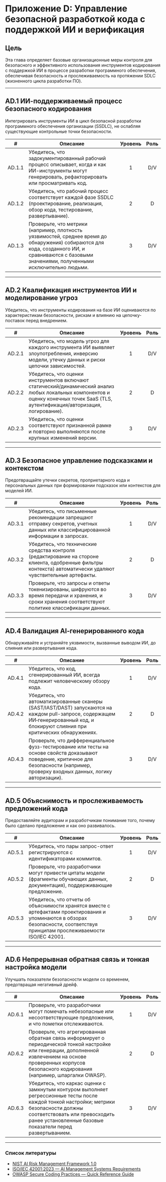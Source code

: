 # Приложение D: Управление безопасной разработкой кода с поддержкой ИИ и верификация

## Цель

Эта глава определяет базовые организационные меры контроля для безопасного и эффективного использования инструментов кодирования с поддержкой ИИ в процессе разработки программного обеспечения, обеспечивая безопасность и прослеживаемость на протяжении SDLC (жизненного цикла разработки ПО).

---

## AD.1 ИИ-поддерживаемый процесс безопасного кодирования

Интегрировать инструменты ИИ в цикл безопасной разработки программного обеспечения организации (SSDLC), не ослабляя существующие контрольные точки безопасности.

|   #    | Описание                                                                                                                                                                                           | Уровень | Роль |
| :----: | -------------------------------------------------------------------------------------------------------------------------------------------------------------------------------------------------- | :-----: | :--: |
| AD.1.1 | Убедитесь, что задокументированный рабочий процесс описывает, когда и как ИИ-инструменты могут генерировать, рефакторировать или просматривать код.                                                |    1    | D/V  |
| AD.1.2 | Убедитесь, что рабочий процесс соответствует каждой фазе SSDLC (проектирование, реализация, обзор кода, тестирование, развертывание).                                                              |    2    |  D   |
| AD.1.3 | Проверьте, что метрики (например, плотность уязвимостей, среднее время до обнаружения) собираются для кода, созданного ИИ, и сравниваются с базовыми значениями, полученными исключительно людьми. |    3    | D/V  |

---

## AD.2 Квалификация инструментов ИИ и моделирование угроз

Убедитесь, что инструменты кодирования на базе ИИ оцениваются по характеристикам безопасности, рискам и влиянию на цепочку-поставок перед внедрением.

|   #    | Описание                                                                                                                                                                             | Уровень | Роль |
| :----: | ------------------------------------------------------------------------------------------------------------------------------------------------------------------------------------ | :-----: | :--: |
| AD.2.1 | Убедитесь, что модель угроз для каждого инструмента ИИ выявляет злоупотребления, инверсию модели, утечку данных и риски цепочки зависимостей.                                        |    1    | D/V  |
| AD.2.2 | Убедитесь, что оценки инструментов включают статический/динамический анализ любых локальных компонентов и оценку конечных точек SaaS (TLS, аутентификация/авторизация, логирование). |    2    |  D   |
| AD.2.3 | Убедитесь, что оценки соответствуют признанной рамке и повторно выполняются после крупных изменений версии.                                                                          |    3    | D/V  |

---

## AD.3 Безопасное управление подсказками и контекстом

Предотвращайте утечки секретов, проприетарного кода и персональных данных при формировании подсказок или контекстов для моделей ИИ.

|   #    | Описание                                                                                                                                                       | Уровень | Роль |
| :----: | -------------------------------------------------------------------------------------------------------------------------------------------------------------- | :-----: | :--: |
| AD.3.1 | Убедитесь, что письменные рекомендации запрещают отправку секретов, учетных данных или классифицированной информации в запросах.                               |    1    | D/V  |
| AD.3.2 | Убедитесь, что технические средства контроля (редактирование на стороне клиента, одобренные фильтры контекста) автоматически удаляют чувствительные артефакты. |    2    |  D   |
| AD.3.3 | Проверьте, что запросы и ответы токенизированы, шифруются во время передачи и хранения, и сроки хранения соответствуют политике классификации данных.          |    3    | D/V  |

---

## AD.4 Валидация AI‑генерированного кода

Обнаруживайте и устраняйте уязвимости, вызванные выводом ИИ, до слияния или развертывания кода.

|   #    | Описание                                                                                                                                                                                | Уровень | Роль |
| :----: | --------------------------------------------------------------------------------------------------------------------------------------------------------------------------------------- | :-----: | :--: |
| AD.4.1 | Убедитесь, что код, сгенерированный ИИ, всегда подлежит человеческому обзору кода.                                                                                                      |    1    | D/V  |
| AD.4.2 | Убедитесь, что автоматизированные сканеры (SAST/IAST/DAST) запускаются на каждом pull-запросе, содержащем ИИ‑генерированный код, и блокируют слияния при критических обнаружениях.      |    2    |  D   |
| AD.4.3 | Проверьте, что дифференциальное фузз-тестирование или тесты на основе свойств доказывают поведение, критичное для безопасности (например, проверку входных данных, логику авторизации). |    3    | D/V  |

---

## AD.5 Объяснимость и прослеживаемость предложений кода

Предоставляйте аудиторам и разработчикам понимание того, почему было сделано предложение и как оно развивалось.

|   #    | Описание                                                                                                                                                                        | Уровень | Роль |
| :----: | ------------------------------------------------------------------------------------------------------------------------------------------------------------------------------- | :-----: | :--: |
| AD.5.1 | Убедитесь, что пары запрос-ответ регистрируются с идентификаторами коммитов.                                                                                                    |    1    | D/V  |
| AD.5.2 | Проверьте, что разработчики могут привести цитаты модели (фрагменты обучающих данных, документация), поддерживающие предложение.                                                |    2    |  D   |
| AD.5.3 | Убедитесь, что отчеты об объяснимости хранятся вместе с артефактами проектирования и упоминаются в обзорах безопасности, соответствуя принципам прослеживаемости ISO/IEC 42001. |    3    | D/V  |

---

## AD.6 Непрерывная обратная связь и тонкая настройка модели

Улучшать показатели безопасности модели со временем, предотвращая негативный дрейф.

|   #    | Описание                                                                                                                                                                                                                                 | Уровень | Роль |
| :----: | ---------------------------------------------------------------------------------------------------------------------------------------------------------------------------------------------------------------------------------------- | :-----: | :--: |
| AD.6.1 | Проверьте, что разработчики могут помечать небезопасные или несоответствующие предложения, и что пометки отслеживаются.                                                                                                                  |    1    | D/V  |
| AD.6.2 | Проверьте, что агрегированная обратная связь информирует о периодической тонкой настройке или генерации, дополненной извлечением на основе проверенных корпусов безопасного кодирования (например, шпаргалки OWASP).                     |    2    |  D   |
| AD.6.3 | Убедитесь, что каркас оценки с замкнутым контуром выполняет регрессионные тесты после каждой тонкой настройки; метрики безопасности должны соответствовать или превосходить ранее установленные базовые показатели перед развертыванием. |    3    | D/V  |

---

### Список литературы

* [NIST AI Risk Management Framework 1.0](https://nvlpubs.nist.gov/nistpubs/ai/nist.ai.100-1.pdf)
* [ISO/IEC 42001:2023 — AI Management Systems Requirements](https://www.iso.org/standard/81230.html)
* [OWASP Secure Coding Practices — Quick Reference Guide](https://owasp.org/www-project-secure-coding-practices-quick-reference-guide/)

